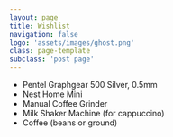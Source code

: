```yaml
---
layout: page
title: Wishlist
navigation: false
logo: 'assets/images/ghost.png'
class: page-template
subclass: 'post page'
---
```


<p>
  <ul>
	<li>Pentel Graphgear 500 Silver, 0.5mm</li>
	<li>Nest Home Mini</li>
	<li>Manual Coffee Grinder</li>
	<li>Milk Shaker Machine (for cappuccino)</li>
	<li>Coffee (beans or ground)</li>
  </ul>
</p>
